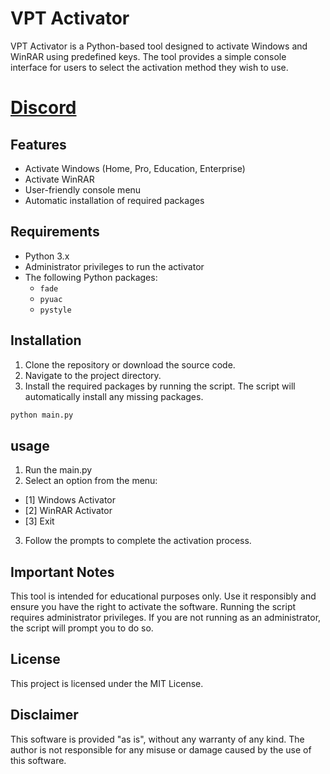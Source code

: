 # VPT Activator

VPT Activator is a Python-based tool designed to activate Windows and WinRAR using predefined keys. The tool provides a simple console interface for users to select the activation method they wish to use.

# [Discord](https://discord.gg/fEqXe2CceZ)

## Features

- Activate Windows (Home, Pro, Education, Enterprise)
- Activate WinRAR
- User-friendly console menu
- Automatic installation of required packages

## Requirements

- Python 3.x
- Administrator privileges to run the activator
- The following Python packages:
  - `fade`
  - `pyuac`
  - `pystyle`

## Installation

1. Clone the repository or download the source code.
2. Navigate to the project directory.
3. Install the required packages by running the script. The script will automatically install any missing packages.

```bash
python main.py
```
## usage
1. Run the main.py
2. Select an option from the menu:
* [1] Windows Activator
* [2] WinRAR Activator
* [3] Exit
3. Follow the prompts to complete the activation process.

## Important Notes
This tool is intended for educational purposes only. Use it responsibly and ensure you have the right to activate the software.
Running the script requires administrator privileges. If you are not running as an administrator, the script will prompt you to do so.

## License
This project is licensed under the MIT License.

## Disclaimer
This software is provided "as is", without any warranty of any kind. The author is not responsible for any misuse or damage caused by the use of this software.
